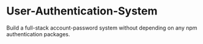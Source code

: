 # User-Authentication-System
Build a full-stack account-password system without depending on any npm authentication packages.
